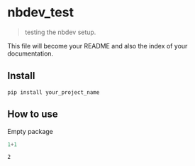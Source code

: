 # nbdev_test
> testing the nbdev setup.


This file will become your README and also the index of your documentation.

## Install

`pip install your_project_name`

## How to use

Empty package

```python
1+1
```




    2


